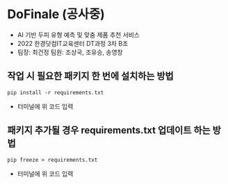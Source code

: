 # DoFinale (공사중)
- AI 기반 두피 유형 예측 및 맞춤 제품 추천 서비스
- 2022 한경닷컴IT교육센터 DT과정 3차 B조
- 팀장: 최건정 팀원: 조상국, 조유승, 송영창
## 작업 시 필요한 패키지 한 번에 설치하는 방법
```
pip install -r requirements.txt
```
- 터미널에 위 코드 입력
## 패키지 추가될 경우 requirements.txt 업데이트 하는 방법
```
pip freeze > requirements.txt
```
- 터미널에 위 코드 입력
